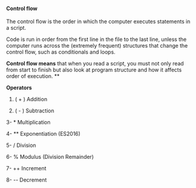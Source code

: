 #### Control flow

The control flow is the order in which the computer executes statements in a script.

Code is run in order from the first line in the file to the last line, unless the computer runs across the (extremely frequent) structures that change the control flow, such as conditionals and loops.

**Control flow means** that when you read a script, you must not only read from start to finish but also look at program structure and how it affects order of execution.
**



**Operators**
1. (  +	 ) Addition

2. ( -	) Subtraction
 
3- *	Multiplication

4- **	Exponentiation (ES2016)

5- /	Division

6- %	Modulus (Division Remainder)

7- ++	Increment

8- --	Decrement
